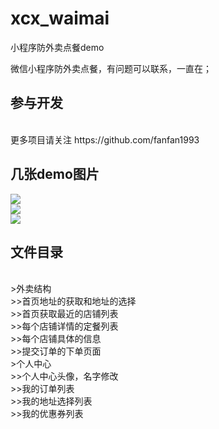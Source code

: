 # xcx_waimai
小程序防外卖点餐demo

微信小程序防外卖点餐，有问题可以联系，一直在；

## 参与开发
<br>
更多项目请关注 https://github.com/fanfan1993
<br>

## 几张demo图片

![](http://pic.caigoubao.cc/599666/1.png)
<br>
![](http://pic.caigoubao.cc/599666/4.png) 
<br>
![](http://pic.caigoubao.cc/599666/5.png) 


## 文件目录
<br>
>外卖结构
<br>
>>首页地址的获取和地址的选择
<br>
>>首页获取最近的店铺列表
<br>
>>每个店铺详情的定餐列表
<br>
>>每个店铺具体的信息
<br>
>>提交订单的下单页面
<br>
>个人中心
<br>
>>个人中心头像，名字修改
<br>
>>我的订单列表
<br>
>>我的地址选择列表
<br>
>>我的优惠券列表
